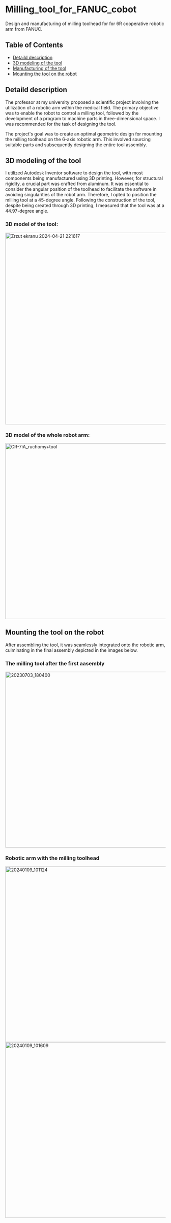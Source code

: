 # Milling_tool_for_FANUC_cobot
Design and manufacturing of milling toolhead for for 6R cooperative robotic arm from FANUC.

## Table of Contents
- [Detaild description](#Detaild-description)
- [3D modeling of the tool](#3D-modeling-of-the-tool)
- [Manufacturing of the tool](#Manufacturing-of-the-tool)
- [Mounting the tool on the robot](#Mounting-the-tool-on-the-robot)

## Detaild description

The professor at my university proposed a scientific project involving the utilization of a robotic arm within the medical field. The primary objective was to enable the robot to control a milling tool, followed by the development of a program to machine parts in three-dimensional space. I was recommended for the task of designing the tool.

The project's goal was to create an optimal geometric design for mounting the milling toolhead on the 6-axis robotic arm. This involved sourcing suitable parts and subsequently designing the entire tool assembly.

## 3D modeling of the tool

I utilized Autodesk Inventor software to design the tool, with most components being manufactured using 3D printing. However, for structural rigidity, a crucial part was crafted from aluminum. It was essential to consider the angular position of the toolhead to facilitate the software in avoiding singularities of the robot arm. Therefore, I opted to position the milling tool at a 45-degree angle. Following the construction of the tool, despite being created through 3D printing, I measured that the tool was at a 44.97-degree angle.

### 3D model of the tool:

<img src="https://github.com/majkel808/Milling_tool_for_FANUC_cobot/assets/163661382/c84d55b7-1cda-4ef0-9ad8-0a190f636c4c" alt="Zrzut ekranu 2024-04-21 221617" width="600">

### 3D model of the whole robot arm:

<img src="https://github.com/majkel808/Milling_tool_for_FANUC_cobot/assets/163661382/862593c0-37e8-4add-9574-09be2f48f4cf" alt="CR-7iA_ruchomy+tool" width="550">

## Mounting the tool on the robot

After assembling the tool, it was seamlessly integrated onto the robotic arm, culminating in the final assembly depicted in the images below.

### The milling tool after the first aasembly 

<img src="https://github.com/majkel808/Milling_tool_for_FANUC_cobot/assets/163661382/889a0172-6b2b-48e7-882a-2db39d23dd76" alt="20230703_180400" width="550">

### Robotic arm with the milling toolhead

<img src="https://github.com/majkel808/Milling_tool_for_FANUC_cobot/assets/163661382/ef78a953-bf9f-4892-965d-5e86cefea371" alt="20240109_101124" width="550">

<img src="https://github.com/majkel808/Milling_tool_for_FANUC_cobot/assets/163661382/17a0e233-122c-49be-8caa-5f54eafa9fe8" alt="20240109_101609" width="550">
